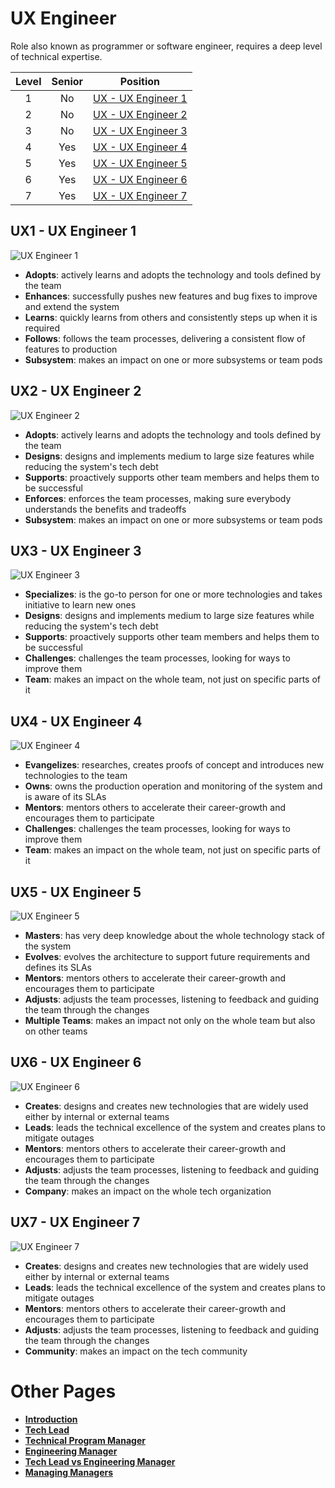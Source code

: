 # UX Engineer

Role also known as programmer or software engineer, requires a deep level of technical expertise.

| Level | Senior | Position |
| :---: | :---: | :---: |
| 1 | No | [UX - UX Engineer 1](#d1---ux-engineer-1) |
| 2 | No | [UX - UX Engineer 2](#d2---ux-engineer-2) |
| 3 | No | [UX - UX Engineer 3](#d3---ux-engineer-3) |
| 4 | Yes | [UX - UX Engineer 4](#d4---ux-engineer-4) |
| 5 | Yes | [UX - UX Engineer 5](#d5---ux-engineer-5) |
| 6 | Yes | [UX - UX Engineer 6](#d6---ux-engineer-6) |
| 7 | Yes | [UX - UX Engineer 7](#d7---ux-engineer-7) |

## UX1 - UX Engineer 1

<picture>
  <source media="(prefers-color-scheme: dark)" srcset="/charts/ux-engineer-1-dark.png">
  <source media="(prefers-color-scheme: light)" srcset="/charts/ux-engineer-1.png">
  <img alt="UX Engineer 1" src="/charts/ux-engineer-1.png">
</picture>

* **Adopts**: actively learns and adopts the technology and tools defined by the team
* **Enhances**: successfully pushes new features and bug fixes to improve and extend the system
* **Learns**: quickly learns from others and consistently steps up when it is required
* **Follows**: follows the team processes, delivering a consistent flow of features to production
* **Subsystem**: makes an impact on one or more subsystems or team pods

## UX2 - UX Engineer 2

<picture>
  <source media="(prefers-color-scheme: dark)" srcset="/charts/ux-engineer-2-dark.png">
  <source media="(prefers-color-scheme: light)" srcset="/charts/ux-engineer-2.png">
  <img alt="UX Engineer 2" src="/charts/ux-engineer-2.png">
</picture>

* **Adopts**: actively learns and adopts the technology and tools defined by the team
* **Designs**: designs and implements medium to large size features while reducing the system's tech debt
* **Supports**: proactively supports other team members and helps them to be successful
* **Enforces**: enforces the team processes, making sure everybody understands the benefits and tradeoffs
* **Subsystem**: makes an impact on one or more subsystems or team pods

## UX3 - UX Engineer 3

<picture>
  <source media="(prefers-color-scheme: dark)" srcset="/charts/ux-engineer-3-dark.png">
  <source media="(prefers-color-scheme: light)" srcset="/charts/ux-engineer-3.png">
  <img alt="UX Engineer 3" src="/charts/ux-engineer-3.png">
</picture>

* **Specializes**: is the go-to person for one or more technologies and takes initiative to learn new ones
* **Designs**: designs and implements medium to large size features while reducing the system's tech debt
* **Supports**: proactively supports other team members and helps them to be successful
* **Challenges**: challenges the team processes, looking for ways to improve them
* **Team**: makes an impact on the whole team, not just on specific parts of it

## UX4 - UX Engineer 4

<picture>
  <source media="(prefers-color-scheme: dark)" srcset="/charts/ux-engineer-4-dark.png">
  <source media="(prefers-color-scheme: light)" srcset="/charts/ux-engineer-4.png">
  <img alt="UX Engineer 4" src="/charts/ux-engineer-4.png">
</picture>

* **Evangelizes**: researches, creates proofs of concept and introduces new technologies to the team
* **Owns**: owns the production operation and monitoring of the system and is aware of its SLAs
* **Mentors**: mentors others to accelerate their career-growth and encourages them to participate
* **Challenges**: challenges the team processes, looking for ways to improve them
* **Team**: makes an impact on the whole team, not just on specific parts of it

## UX5 - UX Engineer 5

<picture>
  <source media="(prefers-color-scheme: dark)" srcset="/charts/ux-engineer-5-dark.png">
  <source media="(prefers-color-scheme: light)" srcset="/charts/ux-engineer-5.png">
  <img alt="UX Engineer 5" src="/charts/ux-engineer-5.png">
</picture>

* **Masters**: has very deep knowledge about the whole technology stack of the system
* **Evolves**: evolves the architecture to support future requirements and defines its SLAs
* **Mentors**: mentors others to accelerate their career-growth and encourages them to participate
* **Adjusts**: adjusts the team processes, listening to feedback and guiding the team through the changes
* **Multiple Teams**: makes an impact not only on the whole team but also on other teams

## UX6 - UX Engineer 6

<picture>
  <source media="(prefers-color-scheme: dark)" srcset="/charts/ux-engineer-6-dark.png">
  <source media="(prefers-color-scheme: light)" srcset="/charts/ux-engineer-6.png">
  <img alt="UX Engineer 6" src="/charts/ux-engineer-6.png">
</picture>

* **Creates**: designs and creates new technologies that are widely used either by internal or external teams
* **Leads**: leads the technical excellence of the system and creates plans to mitigate outages
* **Mentors**: mentors others to accelerate their career-growth and encourages them to participate
* **Adjusts**: adjusts the team processes, listening to feedback and guiding the team through the changes
* **Company**: makes an impact on the whole tech organization

## UX7 - UX Engineer 7

<picture>
  <source media="(prefers-color-scheme: dark)" srcset="/charts/ux-engineer-7-dark.png">
  <source media="(prefers-color-scheme: light)" srcset="/charts/ux-engineer-7.png">
  <img alt="UX Engineer 7" src="/charts/ux-engineer-7.png">
</picture>

* **Creates**: designs and creates new technologies that are widely used either by internal or external teams
* **Leads**: leads the technical excellence of the system and creates plans to mitigate outages
* **Mentors**: mentors others to accelerate their career-growth and encourages them to participate
* **Adjusts**: adjusts the team processes, listening to feedback and guiding the team through the changes
* **Community**: makes an impact on the tech community

# Other Pages

* [**Introduction**](README.md)
* [**Tech Lead**](Software-Director.md)
* [**Technical Program Manager**](DeliveryDirector.md)
* [**Engineering Manager**](Engineering-Support.md)
* [**Tech Lead vs Engineering Manager**](TechLead-Engineering-Support.md)
* [**Managing Managers**](Managing-Managers.md)
